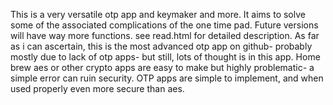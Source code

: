 This is a very versatile otp app and keymaker and more. It aims to solve some of the associated complications of the one time pad. Future versions will have way more functions. see read.html for detailed description. As far as i can ascertain, this is the most advanced otp app on github- probably mostly due to lack of otp apps- but still, lots of thought is in this app. Home brew aes or other crypto apps are easy to make but highly problematic- a simple error can ruin security. OTP apps are simple to implement, and when used properly even more secure than aes. 
